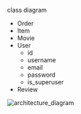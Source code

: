 class diagram
- Order
- Item
- Movie
- User
  - id
  - username
  - email
  - password
  - is_superuser
- Review
  

![architecture_diagram](architecture_diagram.png)